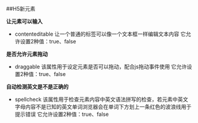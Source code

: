 ##H5新元素

**让元素可以输入**

* contenteditable  让一个普通的标签可以像一个文本框一样编辑文本内容  它允许设置2种值：true、false

**是否允许元素拖动**

* draggable 该属性用于设定元素是否可以拖动，配合js拖动事件使用  它允许设置2种值：true、false

**自动检测英文是不是正确的**

* spellcheck 该属性用于检查元素内容中英文语法拼写的检查，若元素中英文字母内容不是已知的英文单词浏览器会在单词下方划上一条红色的波浪线用于提示错误  它允许设置2种值：true、false

